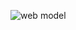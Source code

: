
![web model](https://github.com/thvithran/Tailwind-CSS-/assets/73452153/4cf21f89-c6fe-4517-b7a8-e4ef9e3e04f7)
